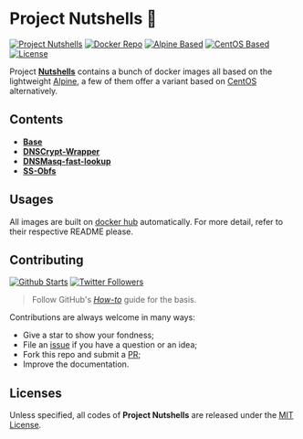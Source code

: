 # Project Nutshells 🌰

[![Project Nutshells](https://img.shields.io/badge/Project-_Nutshells_🌰-orange.svg?maxAge=2592000)](https://github.com/quchao/nutshells/) [![Docker Repo](https://img.shields.io/badge/Docker-Repos-22B8EB.svg?maxAge=2592000)](https://hub.docker.com/r/nutshells/) [![Alpine Based](https://img.shields.io/badge/Alpine-Based-0D597F.svg?maxAge=2592000)](https://alpinelinux.org/) [![CentOS Based](https://img.shields.io/badge/CentOS-Based-932279.svg?maxAge=2592000)](https://www.centos.org/) [![License](https://img.shields.io/github/license/quchao/nutshells.svg?maxAge=2592000&label=License)](https://github.com/quchao/nutshells/blob/master/LICENSE)

Project [**Nutshells**](https://github.com/quchao/nutshells/) contains a bunch of docker images all based on the lightweight [Alpine](https://alpinelinux.org/), a few of them offer a variant based on [CentOS](https://www.centos.org/) alternatively.


## Contents

- [**Base**](https://github.com/quchao/nutshells/blob/master/base/)
- [**DNSCrypt-Wrapper**](https://github.com/quchao/nutshells/blob/master/dnscrypt-wrapper/)
- [**DNSMasq-fast-lookup**](https://github.com/quchao/nutshells/blob/master/dnsmasq-fast-lookup/)
- [**SS-Obfs**](https://github.com/quchao/nutshells/blob/master/ss-obfs/)


## Usages

All images are built on [docker hub](https://hub.docker.com/r/nutshells/) automatically.
For more detail, refer to their respective README please.


## Contributing

[![Github Starts](https://img.shields.io/github/stars/quchao/nutshells.svg?maxAge=3600&style=social&label=Star)](https://github.com/quchao/nutshells/) [![Twitter Followers](https://img.shields.io/twitter/follow/chappell.svg?maxAge=3600&style=social&label=Follow)](https://twitter.com/chappell/)

> Follow GitHub's [*How-to*](https://opensource.guide/how-to-contribute/) guide for the basis.

Contributions are always welcome in many ways:

- Give a star to show your fondness;
- File an [issue](https://github.com/quchao/nutshells/issues) if you have a question or an idea;
- Fork this repo and submit a [PR](https://github.com/quchao/nutshells/pulls);
- Improve the documentation.


## Licenses

Unless specified, all codes of **Project Nutshells** are released under the [MIT License](https://github.com/quchao/nutshells/blob/master/LICENSE).
